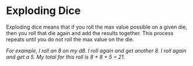 # Exploding Dice

Exploding dice means that if you roll the max value possible on a given die, then you roll that die again and add the results together. This process repeats until you do not roll the max value on the die.

*For example, I roll an 8 on my d8. I roll again and get another 8. I roll again and get a 5. My total for this roll is 8 + 8 + 5 = 21.*
